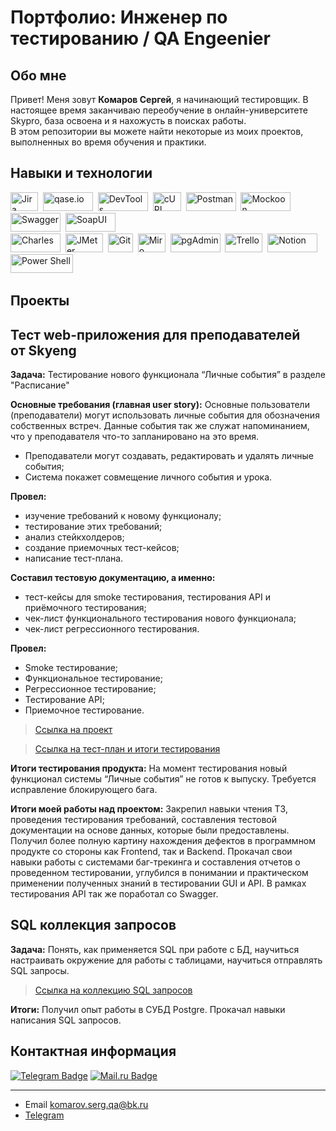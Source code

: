 # Портфолио: Инженер по тестированию / QA Engeenier

## Обо мне

Привет! Меня зовут **Комаров Сергей**, я начинающий тестировщик. 
В настоящее время заканчиваю переобучение в онлайн-университете Skypro, база освоена и я нахожусть в поисках работы.   
В этом репозитории вы можете найти некоторые из моих проектов, выполненных во время обучения и практики.
<br>

## Навыки и технологии
<div> 
 <img src="https://img.shields.io/badge/Jira-blue" title="Jira" alt="Jira" width="44" height="30"/>&nbsp;
  <img src="https://img.shields.io/badge/qase.io-purple" title="qase.io" alt="qase.io" width="80" height="30"/>&nbsp;
  <img src="https://img.shields.io/badge/DevTools-grey" title="DevTools" alt="DevTools" width="80" height="30"/>&nbsp;
 <img src="https://img.shields.io/badge/cURL-black" title="cURL" alt="cURL" width="45" height="30"/>&nbsp;
  <img src="https://img.shields.io/badge/Postman-orange" title="Postman" alt="Postman" width="80" height="30"/>&nbsp;
 <img src="https://img.shields.io/badge/Mockoon-black" title="Mockoon" alt="Mockoon" width="80" height="30"/>&nbsp;
 <img src="https://img.shields.io/badge/Swagger-green" title="Swagger" alt="Swagger" width="80" height="30"/>&nbsp;
 <img src="https://img.shields.io/badge/SoapUI-yellow" title="SoapUI" alt="SoapUI" width="80" height="30"/>&nbsp;
</div>
<div>
   <img src="https://img.shields.io/badge/Charles-white" title="Charles" alt="Charles" width="80" height="30"/>&nbsp;
 <img src="https://img.shields.io/badge/JMeter-red" title="JMeter" alt="JMeter" width="60" height="30"/>&nbsp;
 <img src="https://img.shields.io/badge/Git-white" title="Git" alt="Git" width="40" height="30"/>&nbsp;
  <img src="https://img.shields.io/badge/Miro-yellow" title="Miro" alt="Miro" width="44" height="30"/>&nbsp;
 <img src="https://img.shields.io/badge/pgAdmin-grey" title="pgAdmin" alt="pgAdmin" width="80" height="30"/>&nbsp;
 <img src="https://img.shields.io/badge/Trello-blue" title="Trello" alt="Trello" width="60" height="30"/>&nbsp;
 <img src="https://img.shields.io/badge/Notion-black" title="Notion" alt="Notion" width="80" height="30"/>&nbsp;
<img src="https://img.shields.io/badge/Power Shell-blue" title="Power Shell" alt="Power Shell" width="100" height="30"/>&nbsp;
 
</div> 

## Проекты
## Тест web-приложения для преподавателей от Skyeng

**Задача:** Тестирование нового функционала “Личные события” в разделе "Расписание"

**Основные требования (главная user story):** Основные пользователи (преподаватели) могут использовать личные события для обозначения собственных встреч. Данные события так же служат напоминанием, что у преподавателя что-то запланировано на это время.
- Преподаватели могут создавать, редактировать и удалять личные события;
- Система покажет совмещение личного события и урока.

**Провел:** 
- изучение требований к новому функционалу;
- тестирование этих требований;
- анализ стейкхолдеров;
- создание приемочных тест-кейсов;
- написание тест-плана.
  
**Составил тестовую документацию, а именно:** 
- тест-кейсы для smoke тестирования, тестирования API и приёмочного тестирования;
- чек-лист функционального тестирования нового функционала;
- чек-лист регрессионного тестирования.
  
**Провел:**
- Smoke тестирование;
- Функциональное тестирование;
- Регрессионное тестирование;
- Тестирование API;
- Приемочное тестирование.

> [Ссылка на проект](https://gaudy-toucan-87d.notion.site/1-2-df0a789592a04ba4ace1f1c60ad79ef4?pvs=4)
 
> <a href="https://drive.google.com/file/d/1ckOMNXTAV29eul8SkIiUfzAlJgB7Ramy/view?usp=drive_link">Ссылка на тест-план и итоги тестирования</a>
 
**Итоги тестирования продукта:**
На момент тестирования новый функционал системы “Личные события” не готов к выпуску. Требуется исправление блокирующего бага.

**Итоги моей работы над проектом:**
Закрепил навыки чтения ТЗ, проведения тестирования требований, составления тестовой документации на основе данных, которые были предоставлены. Получил более полную картину нахождения дефектов в программном продукте со стороны как Frontend, так и Backend. Прокачал свои навыки работы с системами баг-трекинга и составления отчетов о проведенном тестировании, углубился в понимании и практическом применении полученных знаний в тестировании GUI и API. В рамках тестирования API так же поработал со Swagger.

## SQL коллекция запросов 
**Задача:** Понять, как применяется SQL при работе с БД, научиться настраивать окружение для работы с таблицами, научиться отправлять SQL запросы.

> [Ссылка на коллекцию SQL запросов](https://docs.google.com/document/d/1ogoBNRqZw0CREglt5oY_cBY6VBwIoFn3VDSvu2f9jo0/edit?usp=drive_link)
 
**Итоги:**
Получил опыт работы в СУБД Postgre. Прокачал навыки написания SQL запросов. 
   

## Контактная информация
[![Telegram Badge](https://img.shields.io/badge/-komarovserg-blue?style=flat&logo=Telegram&logoColor=white)](https://t.me/komarov_serg)     [![Mail.ru Badge](https://img.shields.io/badge/-Mail.ru-blue?style=flat&logo=Mail.ru&logoColor=orange)](mailto:komarov.serg.qa@bk.ru)


---
- Email <komarov.serg.qa@bk.ru>
- [Telegram](https://t.me/komarov_serg)
